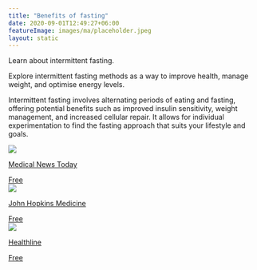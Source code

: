 ```yaml
---
title: "Benefits of fasting"
date: 2020-09-01T12:49:27+06:00
featureImage: images/ma/placeholder.jpeg
layout: static
---
```


Learn about intermittent fasting.

Explore intermittent fasting methods as a way to improve health, manage weight, and optimise energy levels.

Intermittent fasting involves alternating periods of eating and fasting, offering potential benefits such as improved insulin sensitivity, weight management, and increased cellular repair. It allows for individual experimentation to find the fasting approach that suits your lifestyle and goals.

<a class="ma-link" href="https://www.medicalnewstoday.com/articles/322293#intermittent-fasting-methods"><div class="ma-card ma-card-Health"><div class="ma-icon"><img src ="/images/Icon-check - health - opacity.svg"/></div><div class="ma-name"><p>Medical News Today</p></div><div class="ma-paid-text"><span>Free</span></div></div></a><a class="ma-link" href="https://www.hopkinsmedicine.org/health/wellness-and-prevention/intermittent-fasting-what-is-it-and-how-does-it-work"><div class="ma-card ma-card-Health"><div class="ma-icon"><img src ="/images/Icon-check - health - opacity.svg"/></div><div class="ma-name"><p>John Hopkins Medicine</p></div><div class="ma-paid-text"><span>Free</span></div></div></a><a class="ma-link" href="https://www.healthline.com/nutrition/10-health-benefits-of-intermittent-fasting"><div class="ma-card ma-card-Health"><div class="ma-icon"><img src ="/images/Icon-check - health - opacity.svg"/></div><div class="ma-name"><p>Healthline</p></div><div class="ma-paid-text"><span>Free</span></div></div></a>  

<br/><br/>






